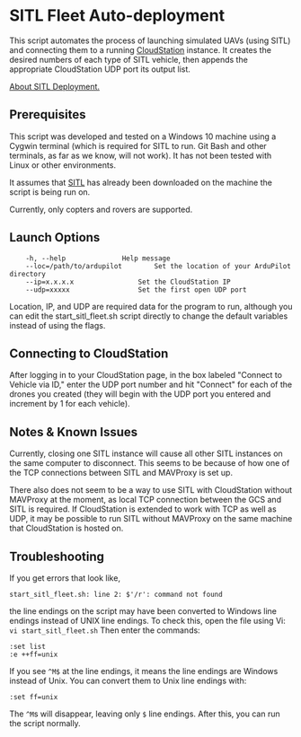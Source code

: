 # SITL Fleet Auto-deployment

This script automates the process of launching simulated UAVs (using SITL) and connecting them to a running [CloudStation](https://github.com/CloudStationTeam/cloud_station_web) instance. It creates the desired numbers of each type of SITL vehicle, then appends the appropriate CloudStation UDP port its output list.

[About SITL Deployment.](https://cloud-station-docs.readthedocs.io/en/latest/sitl.html)

## Prerequisites
This script was developed and tested on a Windows 10 machine using a Cygwin terminal (which is required for SITL to run. Git Bash and other terminals, as far as we know, will not work). It has not been tested with Linux or other environments.

It assumes that [SITL](https://ardupilot.org/dev/docs/SITL-setup-landingpage.html) has already been downloaded on the machine the script is being run on.

Currently, only copters and rovers are supported.

## Launch Options
```
	-h, --help 				Help message
	--loc=/path/to/ardupilot 		Set the location of your ArduPilot directory
	--ip=x.x.x.x 				Set the CloudStation IP
	--udp=xxxxx 				Set the first open UDP port
```

Location, IP, and UDP are required data for the program to run, although you can edit the start_sitl_fleet.sh script directly to change the default variables instead of using the flags.

## Connecting to CloudStation
After logging in to your CloudStation page, in the box labeled "Connect to Vehicle via ID," enter the UDP port number and hit "Connect" for each of the drones you created (they will begin with the UDP port you entered and increment by 1 for each vehicle).

## Notes & Known Issues
Currently, closing one SITL instance will cause all other SITL instances on the same computer to disconnect. This seems to be because of how one of the TCP connections between SITL and MAVProxy is set up.

There also does not seem to be a way to use SITL with CloudStation without MAVProxy at the moment, as local TCP connection between the GCS and SITL is required. If CloudStation is extended to work with TCP as well as UDP, it may be possible to run SITL without MAVProxy on the same machine that CloudStation is hosted on.

## Troubleshooting
If you get errors that look like,
```
start_sitl_fleet.sh: line 2: $'/r': command not found
```
the line endings on the script may have been converted to Windows line endings instead of UNIX line endings. To check this, open the file using Vi:
`vi start_sitl_fleet.sh`
Then enter the commands:
```
:set list
:e ++ff=unix
```
If you see `^M$` at the line endings, it means the line endings are Windows instead of Unix. You can convert them to Unix line endings with:
```
:set ff=unix
```
The `^M`s will disappear, leaving only `$` line endings. After this, you can run the script normally.
